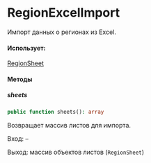 # RegionExcelImport

Импорт данных о регионах из Excel.

#### Использует:

[RegionSheet](/app/Imports/Sheets/RegionSheet.md)

#### Методы

##### sheets

```php
public function sheets(): array
```

Возвращает массив листов для импорта.

Вход: –

Выход: массив объектов листов (`RegionSheet`) 
